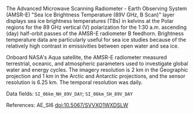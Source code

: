 The Advanced Microwave Scanning Radiometer - Earth Observing System (AMSR-E) "Sea Ice Brightness Temperature (89V GHz, B Scan)" layer displays sea ice brightness temperatures (TBs) in kelvins at the Polar regions for the 89 GHz vertical (V) polarization for the 1:30 a.m. ascending (day) half-orbit passes of the AMSR-E radiometer B feedhorn. Brightness temperature data are particularly useful for sea ice studies because of the relatively high contrast in emissivities between open water and sea ice.

Onboard NASA's Aqua satellite, the AMSR-E radiometer measured terrestrial, oceanic, and atmospheric parameters used to investigate global water and energy cycles. The imagery resolution is 2 km in the Geographic projection and 1 km in the Arctic and Antarctic projections, and the sensor resolution is 6.25 km. The temporal resolution was daily.

Data fields: `SI_06km_NH_89V_DAY`; `SI_06km_SH_89V_DAY`

References: AE_SI6 [doi:10.5067/SVVXO1WXDSLW](https://doi.org/10.5067/SVVXO1WXDSLW)